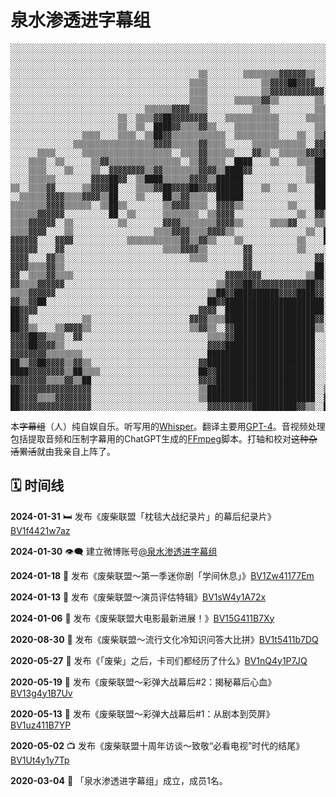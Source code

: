 # 泉水渗透进字幕组

```
░░░░░░░░░░░░░░░░░░░░░░░░░░░░░░░░░░░░░░░░░░░░░░░░░░░░░░░░░░░░░░░░░░░░░░░░░░░░░░░░░░░░░░░░░░░░░░░░░░░░░░░░░░░░░░░░░░░░░░░░░░░░░░░░░░░░░░░░░░░░░░
░░░░░░░░░░░░░░░░░░░░░░░░░░░░░░░░░░░░░░░░░░░░░░░░░░░░░░░░░░░░░░░░░░░░░░░░░░░░░░░░░░░░░░░░░░░░░░░░░░░░░░░░░░░░░░░░░░░░░░░░░░░░░░░░░░░░░░░░░░░░░░
░░░░░░░░░░░░░░░░░░░░░░░░░░░░░░░░░░░░░░░░░░░░░░░░░░░░░░░░░░░░░░░░░░░░░░░░░░░░░░░░░░░░░░░░░░░░░░░░░░░░░░░░░░░░░░░░░░░░░░░░░░░░░░░░░░░░░░░░░░░░░░
░░░░░░░░░░░░░░░░░░░░░░░░░░░░░░░░░░░░░░░░░░▒▒░░░░░░░░▒▒▒▒▒▒▒▒▓▓▓▓▓▓▒▒░░░░░░░░░░░░░░░░░░░░░░░░░░░░░░░░░░░░░░░░░░░░░░░░░░░░░░░░░░░░░░░░░░░░░░░░░░
░░░░░░░░░░░░░░░░░░░░░░░░░░░░░░░░░░░░░░░░▒▒▒▒░░░░░░░░░░░░▒▒▓▓▓▓██▓▓▓▓░░░░░░░░░░░░░░░░░░░░░░░░░░░░░░░░░░░░░░░░░░░░░░░░░░░░░░░░░░░░░░░░░░░░░░░░░░
░░░░░░░░░░░░░░░░░░░░░░░░░░░░░░░░░░░░░░░░▒▒▒▒░░░░░░░░░░░░▒▒▓▓▓▓▓▓▓▓▓▓▓▓░░░░░░░░░░░░░░░░░░░░░░░░░░░░░░░░░░░░░░░░░░░░░░░░░░░░░░░░░░░░░░░░░░░░░░░░
░░░░░░░░░░░░░░░░░░░░░░░░░░░░░░░░░░░░░░░░▒▒▒▒░░░░░░▒▒▒▒▒▒▓▓▒▒░░░░░░░░▒▒░░░░░░░░░░░░░░░░░░░░░░░░░░░░░░░░▒▒▒▒░░░░░░░░░░░░░░░░░░░░░░░░░░░░░░░░░░░░
░░░░░░░░░░░░░░░░░░░░░░░░░░░░░░▒▒▒▒▒▒▓▓▓▓▒▒▒▒░░░░░░░░░░▒▒▒▒░░░░░░░░░░▒▒▒▒░░▒▒░░░░▒▒░░░░░░░░░░░░░░░░░░░░▒▒▒▒░░░░░░░░░░░░░░░░░░░░░░░░░░░░░░░░░░░░
░░░░░░░░░░░░░░░░░░░░░░░░▒▒░░▒▒▒▒▓▓██▓▓▓▓▓▓▓▓░░░░▒▒▒▒▒▒▒▒▒▒▒▒░░░░░░▒▒▒▒▒▒▒▒▒▒▒▒▒▒▒▒▒▒░░░░░░░░▒▒▒▒▒▒░░▒▒▒▒▒▒▒▒░░░░░░░░▒▒▒▒░░░░░░░░░░░░░░░░░░░░░░
░░░░░░░░░░░░░░░░░░░░░░░░▒▒░░▒▒░░████▓▓▒▒▒▒▓▓▒▒░░░░▒▒▒▒▒▒▒▒▒▒░░░░░░░░▒▒▒▒▒▒▒▒▒▒▓▓▒▒▒▒▒▒▒▒░░░░░░▒▒░░▓▓██████▓▓▒▒░░░░░░░░▒▒▒▒░░░░░░░░░░░░░░░░░░░░
░░░░░░░░░░░░░░░░▒▒▒▒░░░░▒▒▒▒░░▒▒██▓▓▒▒▒▒▒▒▒▒▒▒▒▒░░▒▒▒▒▒▒▒▒▒▒░░░░▒▒░░▒▒▓▓▓▓▓▓▓▓▓▓▓▓▓▓▓▓▓▓░░▒▒░░░░████▓▓▓▓██████░░░░░░░░░░▒▒▒▒░░░░░░░░░░░░░░░░░░
░░░░░░░░░░░░░░▒▒▒▒▒▒▒▒▒▒▒▒▒▒▒▒▒▒▓▓▓▓▒▒▒▒▒▒▓▓▒▒▒▒░░░░░░▒▒▒▒▒▒▒▒▒▒▒▒░░▓▓▓▓▓▓████████▓▓▓▓▓▓▒▒▒▒▒▒▓▓▓▓▒▒▒▒▒▒▓▓▓▓████░░░░░░░░▒▒░░▒▒▒▒▒▒░░░░░░░░░░░░
░░░░░░▒▒▒▒░░░░░░▒▒▒▒▒▒▒▒▒▒▒▒▒▒▒▒▒▒▒▒░░▒▒▒▒▓▓▒▒▒▒▒▒░░░░▓▓▒▒░░▒▒▒▒▒▒▓▓▓▓██████████████████▒▒▒▒▒▒██▓▓▓▓░░░░▓▓▓▓████▒▒▒▒▒▒▒▒▓▓▒▒▓▓▒▒▒▒░░░░░░░░░░░░
░░░░▒▒▒▒░░▒▒░░░░░░▒▒▓▓▒▒▒▒▒▒▒▒▒▒▒▒▒▒▒▒░░▒▒▓▓▒▒▒▒░░████░░░░▒▒░░░░▒▒▒▒████████▓▓▒▒▓▓██████▓▓░░▒▒▓▓▓▓▓▓▒▒▒▒▒▒▓▓████▒▒░░▒▒░░▓▓▒▒▓▓▒▒▒▒░░░░░░░░░░░░
░░░░▒▒▒▒░░░░▒▒░░░░▒▒░░▓▓▓▓▓▓▓▓▒▒▓▓▒▒▒▒▒▒▒▒▓▓▓▓▒▒████▓▓░░░░░░░░░░░░▒▒██████▓▓▒▒░░▒▒▓▓██████▒▒▒▒▒▒▒▒░░▒▒▒▒▒▒▓▓████▒▒▒▒▓▓░░▓▓██▓▓▓▓▓▓▓▓░░▒▒░░░░░░
░░░░▒▒▒▒▒▒░░░░░░░░▓▓▓▓██▓▓░░▒▒████▒▒▒▒▒▒▓▓▓▓▒▒██████░░░░░░░░░░░░░░▒▒██████▓▓▒▒▒▒▒▒▓▓██████▒▒▒▒▒▒▒▒▒▒▒▒▒▒▒▒▓▓▓▓██▒▒░░▓▓▒▒████▓▓▓▓▓▓████▒▒░░░░░░
▒▒░░▒▒▒▒▓▓░░░░░░▒▒▓▓▓▓██░░░░▒▒▒▒▓▓██▓▓▓▓██▓▓▓▓██████░░░░▒▒░░░░▒▒░░░░██████▒▒░░▒▒░░▒▒▓▓██▓▓▓▓▒▒▒▒▒▒░░░░▓▓▓▓██████░░░░▒▒▓▓████▓▓░░▒▒▓▓██▓▓▒▒░░░░
░░▒▒▒▒▒▒▓▓▓▓▒▒▒▒▓▓▓▓▒▒██░░░░▒▒░░░░██▒▒▓▓▒▒▒▒░░██████░░░░░░░░░░░░░░░░██████▒▒▒▒▒▒░░▓▓▓▓▓▓▓▓▒▒▒▒░░▓▓▒▒▒▒▓▓▓▓████▓▓▓▓▒▒██▓▓██▓▓░░░░░░░░████▒▒▒▒░░
▒▒▒▒▒▒▒▒▓▓▓▓▒▒▒▒▒▒░░▒▒██▒▒░░░░░░░░▒▒▓▓▓▓▒▒▒▒░░▓▓▓▓▒▒░░░░░░░░░░▒▒░░░░██████▓▓▒▒▓▓▓▓▓▓▓▓▓▓▓▓▒▒▒▒░░▒▒▒▒▒▒████████▓▓▓▓▓▓██░░██░░▒▒░░░░░░▓▓██▓▓▒▒░░
▒▒▒▒▒▒▓▓▓▓▓▓░░░░░░░░░░██░░▒▒░░░░░░▒▒▒▒▒▒▒▒░░▒▒▓▓▓▓░░░░░░░░░░░░░░▒▒░░▓▓▒▒▒▒▒▒▒▒░░▒▒▓▓▓▓▒▒▒▒▓▓▓▓▓▓▒▒▒▒██▓▓▓▓▓▓▓▓▓▓▓▓▒▒▓▓░░▓▓░░░░░░▒▒▒▒▓▓██▓▓▒▒░░
▒▒▒▒▓▓▓▓▓▓░░▒▒░░░░░░░░░░▒▒░░░░░░░░▓▓▓▓▒▒▒▒▒▒▒▒▓▓▓▓▒▒░░░░░░▒▒▒▒▓▓░░░░▒▒▒▒▒▒▒▒▓▓▒▒▒▒▓▓▒▒▒▒▓▓██▓▓▓▓▓▓▓▓▓▓▓▓▓▓██▓▓▒▒▒▒▒▒██▓▓▓▓░░░░░░░░░░██████▓▓░░
▒▒▒▒▓▓▓▓░░░░▒▒░░░░░░░░░░░░░░░░░░▒▒▒▒▓▓▓▓▒▒▒▒▓▓▓▓▒▒░░░░░░░░░░░░░░░░▒▒░░████▒▒▒▒████▓▓▓▓▓▓▓▓██▓▓▓▓▓▓▓▓▓▓▓▓████████████▓▓▓▓▓▓░░░░▓▓▒▒▓▓▓▓▓▓██▓▓▒▒
▓▓▓▓▓▓░░░░▓▓▓▓░░░░░░░░░░░░▒▒▒▒▒▒▒▒▒▒▒▒▓▓▒▒▓▓▒▒░░░░▒▒░░░░░░░░░░░░▒▒░░░░██▓▓░░▒▒▒▒▒▒▓▓▓▓▓▓▓▓▓▓▓▓▓▓▓▓▓▓▓▓▓▓▓▓██▓▓▓▓▓▓▓▓▓▓▓▓▓▓░░░░▒▒░░██▓▓████▓▓░░
▓▓▓▓▓▓░░░░▓▓░░░░░░░░░░░░░░░░░░░░░░▒▒▒▒▓▓▓▓▒▒░░░░░░░░▓▓░░░░░░░░░░▒▒░░░░░░▒▒▓▓▒▒▒▒▒▒▓▓▓▓▓▓▓▓▓▓▓▓▓▓▓▓▓▓▓▓▓▓▓▓▓▓▓▓▓▓▓▓▓▓▓▓██▓▓▒▒▒▒▓▓██▓▓▓▓████▓▓▒▒
▓▓▓▓░░░░▓▓▒▒░░░░░░░░░░░░░░░░░░░░░░░░░░░░▒▒▒▒░░░░░░░░▓▓░░░░░░░░░░░░░░▓▓░░░░░░▒▒▒▒▓▓▓▓▓▓▓▓▓▓▓▓▓▓▓▓▓▓▓▓▓▓▓▓▓▓▓▓▓▓▓▓▓▓▓▓▓▓▓▓▓▓░░░░▓▓▓▓▓▓██████▓▓▒▒
▓▓▓▓▒▒▒▒▓▓▒▒░░░░░░░░░░░░░░░░░░░░░░░░░░░░░░░░░░░░░░░░▓▓░░░░░░░░░░░░░░██░░░░▒▒▒▒▒▒▓▓▓▓▓▓▓▓▓▓▓▓▓▓▓▓▓▓▓▓▓▓▓▓▓▓▓▓▓▓██▓▓▓▓██▓▓▓▓░░░░░░▓▓▓▓██▓▓▓▓▓▓▒▒
▓▓░░▒▒▒▒▓▓▒▒▒▒░░░░░░░░░░░░░░░░░░░░░░░░░░░░░░░░░░▓▓▓▓▓▓▓▓░░░░░░░░░░▒▒██░░░░▒▒░░░░▓▓▓▓▓▓▓▓▓▓▓▓▓▓▓▓▓▓▓▓▓▓▓▓▓▓▓▓████▓▓▓▓██▓▓▓▓░░░░░░▓▓▓▓████▓▓▓▓░░
▓▓▒▒▒▒▓▓▓▓▓▓░░░░░░░░░░░░░░░░░░░░░░░░░░░░░░░░░░▒▒▓▓▓▓██▓▓▓▓▓▓▓▓▓▓▓▓██▓▓░░░░▒▒▒▒▒▒▓▓▓▓▓▓██▓▓▓▓▓▓▓▓▓▓▓▓▓▓▓▓▓▓▓▓▓▓▒▒▒▒▓▓▓▓██▓▓░░░░░░▓▓▒▒██████▓▓░░
▒▒▒▒▓▓▓▓▓▓░░░░░░░░░░░░░░░░░░░░░░░░░░░░░░░░░░▒▒██▓▓██████████▓▓▓▓████▓▓░░░░▒▒▒▒▓▓▓▓▓▓▓▓██▓▓▓▓▓▓▓▓▓▓▓▓▓▓▓▓████▒▒▒▒▓▓▒▒░░██▓▓▒▒░░▓▓▓▓▓▓▓▓▓▓██▓▓░░
▓▓▒▒▓▓██░░░░░░░░░░░░░░░░░░░░░░░░░░░░░░░░░░░░██▓▓██████████████████████░░░░░░░░▒▒▓▓▓▓▓▓▓▓▒▒▒▒▒▒▓▓▓▓▓▓▓▓▓▓▓▓▓▓▓▓▓▓▓▓▓▓░░▓▓░░▒▒████████▓▓████▓▓░░
██▓▓▓▓░░░░░░░░░░░░░░░░░░░░░░░░░░░░░░░░░░░░▓▓▓▓░░██████████████████████░░░░░░░░▓▓▓▓▓▓▓▓▓▓▓▓░░░░▒▒▒▒▒▒▒▒▒▒░░░░░░██▓▓▓▓▓▓▓▓▓▓██▓▓▓▓██████▓▓██▓▓░░
██▓▓░░░░░░░░░░░░▒▒░░░░░░░░░░░░░░░░░░░░░░▓▓▓▓▒▒▒▒████████████████████▓▓░░░░▓▓▓▓▓▓▓▓▓▓▓▓██▒▒▓▓▓▓▒▒▒▒▒▒░░░░░░░░░░▓▓▓▓██▓▓██▓▓▓▓▓▓▓▓████▓▓████▓▓░░
██▓▓▒▒░░░░▒▒▓▓▓▓▒▒░░░░░░░░░░░░░░░░░░░░░░▒▒▓▓▒▒░░▓▓██████████████████▒▒░░▒▒▒▒░░▓▓▓▓▓▓▓▓▓▓▒▒▒▒▒▒▒▒▒▒▒▒▒▒▒▒▒▒▒▒▒▒▓▓██████████▓▓██████▓▓▓▓████▓▓░░
▓▓▓▓██▓▓▒▒▒▒░░▓▓░░░░░░░░░░░░░░░░░░░░░░░░░░░░▒▒▒▒▓▓██████████████████░░░░▒▒▓▓▒▒▒▒▓▓▓▓██▓▓▒▒▒▒▒▒▒▒▒▒░░▒▒▓▓▓▓▓▓██████████▒▒▒▒████████████████▓▓░░
▓▓▓▓██▓▓▓▓▒▒░░░░░░░░░░░░░░░░░░░░░░░░░░░░░░░░▓▓▓▓████████████████████░░░░▓▓▒▒▒▒▒▒▓▓████████████████████████████████████▒▒░░░░▒▒████████████▓▓░░
▓▓▓▓▓▓▓▓▒▒▒▒▒▒▒▒░░░░░░░░░░░░░░░░░░░░░░░░░░░░████████████████████████░░░░██▓▓▒▒░░▓▓██████▓▓▓▓▓▓▓▓▓▓▓▓▓▓██████████████████▒▒░░░░░░▒▒▓▓██████▓▓▒▒
██▒▒▓▓██▓▓▓▓▒▒▓▓▒▒░░░░░░░░░░░░░░░░░░░░░░░░▓▓████████████████████████░░░░██▓▓▓▓░░▓▓████▓▓▓▓▓▓▓▓▓▓▓▓▓▓████▓▓▓▓▓▓████████████▓▓▒▒░░░░░░░░▓▓██▓▓▒▒
████▓▓▓▓▓▓▓▓▒▒██▒▒▒▒░░░░░░░░░░░░░░░░░░░░░░██▓▓██████████████████████░░░░██▓▓▒▒▒▒▒▒████▓▓▓▓▓▓▓▓▓▓▓▓▓▓██▓▓▓▓▓▓▓▓▓▓████▓▓▒▒▓▓▓▓▓▓▓▓▒▒▒▒▓▓████▓▓▒▒
▓▓▓▓▓▓▓▓▒▒▒▒▓▓▒▒██░░░░░░░░░░░░░░░░░░░░░░░░▓▓▓▓██████████████████████░░░░██▓▓▒▒▓▓▒▒████▓▓▓▓▓▓▓▓▓▓▓▓▓▓▓▓▓▓▓▓▓▓██████▓▓▒▒▓▓▒▒▓▓████▓▓▓▓▓▓████▒▒▒▒
██▓▓▓▓▓▓▓▓▓▓▓▓▓▓▓▓░░░░░░░░░░░░░░░░░░░░░░░░▒▒████████████████████████░░▒▒██░░▓▓▓▓▓▓██▓▓▓▓▓▓▓▓▓▓▓▓▓▓▓▓▓▓▓▓▓▓▓▓██████▓▓▓▓██▓▓██▓▓▒▒▓▓▓▓▓▓████▒▒▒▒
██▓▓▓▓▒▒▒▒▓▓▓▓▓▓▓▓░░░░░░░░░░░░░░░░░░░░░░░░▒▒████████████████████████░░▓▓████████████▓▓▓▓▓▓▓▓▓▓▓▓▓▓▓▓▓▓██▓▓▓▓████▓▓██▓▓▒▒▒▒▓▓▓▓▓▓▒▒▒▒▓▓██▓▓▒▒▒▒
██▓▓▓▓▓▓▓▓▓▓▓▓▓▓▓▓░░░░░░░░░░░░░░░░░░░░░░░░░░▓▓▓▓▓▓▓▓▓▓██████████▓▓▒▒░░██████████████▓▓▓▓▓▓▓▓▓▓▓▓▓▓▓▓▓▓██▓▓██████████▓▓▒▒▒▒▓▓▓▓▓▓▓▓▓▓▒▒██▓▓▒▒▒▒
```

本~~字幕组~~（人）纯自娱自乐。听写用的[Whisper](https://github.com/openai/whisper)。翻译主要用[GPT-4](https://chat.openai.com/)。音视频处理包括提取音频和压制字幕用的ChatGPT生成的[FFmpeg](https://ffmpeg.org/)脚本。打轴和校对~~这种杂活累活~~就由我亲自上阵了。


## 🗓️ 时间线

**2024-01-31** 🛏️ 发布《废柴联盟「枕毯大战纪录片」的幕后纪录片》[BV1f4421w7az](https://www.bilibili.com/video/BV1f4421w7az)

**2024-01-30** 👁️‍🗨️ 建立微博账号[@泉水渗透进字幕组](https://weibo.com/u/6019133279)

**2024-01-18** 📀 发布《废柴联盟～第一季迷你剧「学间休息」》[BV1Zw41177Em](https://www.bilibili.com/video/BV1Zw41177Em)

**2024-01-13** 📝 发布《废柴联盟～演员评估特辑》[BV1sW4y1A72x](https://www.bilibili.com/video/BV1sW4y1A72x)

**2024-01-06** 📌 发布《废柴联盟大电影最新进展！》[BV15G411B7Xy](https://www.bilibili.com/video/BV15G411B7Xy)

**2020-08-30** 🙌 发布《废柴联盟～流行文化冷知识问答大比拼》[BV1t5411b7DQ](https://www.bilibili.com/video/BV1t5411b7DQ)

**2020-05-27** 🧩 发布《「废柴」之后，卡司们都经历了什么》[BV1nQ4y1P7JQ](https://www.bilibili.com/video/BV1nQ4y1P7JQ)

**2020-05-19** 🔫 发布《废柴联盟～彩弹大战幕后#2：揭秘幕后心血》[BV13g4y1B7Uv](https://www.bilibili.com/video/BV13g4y1B7Uv)

**2020-05-13** 🔫 发布《废柴联盟～彩弹大战幕后#1：从剧本到荧屏》[BV1uz411B7YP](https://www.bilibili.com/video/BV1uz411B7YP)

**2020-05-02** 📺 发布《废柴联盟十周年访谈～致敬“必看电视”时代的结尾》[BV1Ut4y1y7Tp](https://www.bilibili.com/video/BV1Ut4y1y7Tp)

**2020-03-04** 🔮 「泉水渗透进字幕组」成立，成员1名。
